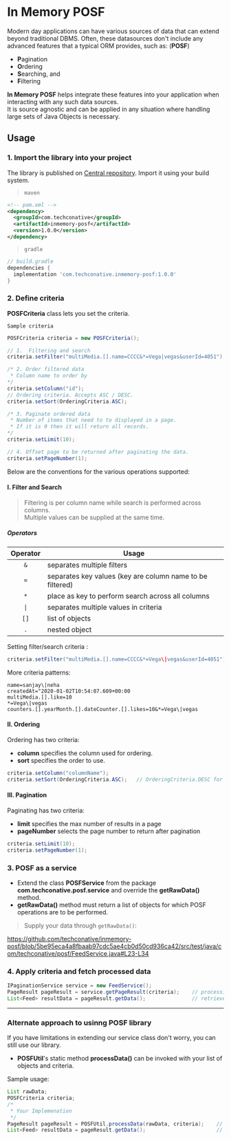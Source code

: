 # In Memory POSF

Modern day applications can have various sources of data that can extend beyond traditional DBMS. Often, these datasources don't include any advanced features that a typical ORM provides, such as: (**POSF**)
- **P**agination
- **O**rdering
- **S**earching, and 
- **F**iltering 

**In Memory POSF** helps integrate these features into your application when interacting with any such data sources.  
It is source agnostic and can be applied in any situation where handling large sets of Java Objects is necessary.

## Usage

### 1. Import the library into your project

The library is published on [Central repository](https://search.maven.org/artifact/com.techconative/inmemory-posf/1.0.0/jar). Import it using your build system.  

> `maven`

```xml
<!-- pom.xml -->
<dependency>
  <groupId>com.techconative</groupId>
  <artifactId>inmemory-posf</artifactId>
  <version>1.0.0</version>
</dependency>
```
> `gradle`

```gradle
// build.gradle
dependencies {
  implementation 'com.techconative.inmemory-posf:1.0.0'
}
```


### 2. Define criteria

**POSFCriteria** class lets you set the criteria.  

`Sample criteria`
```java
POSFCriteria criteria = new POSFCriteria();

// 1.  Filtering and search
criteria.setFilter("multiMedia.[].name=CCCC&*=Vega|vegas&userId=4051");

/* 2. Order filtered data
 * Column name to order by
*/ 
criteria.setColumn("id");
// Ordering criteria. Accepts ASC / DESC.
criteria.setSort(OrderingCriteria.ASC);

/* 3. Paginate ordered data
 * Number of items that need to to displayed in a page. 
 * If it is 0 then it will return all records.
*/  
criteria.setLimit(10);

// 4. Offset page to be returned after paginating the data.
criteria.setPageNumber(1);
```


Below are the conventions for the various operations supported:

#### I. Filter and Search

> Filtering is per column name while search is performed across columns.  
> Multiple values can be supplied at the same time.

##### Operators

| Operator  | Usage     |
|:--:       | --        |
| `&`       | separates multiple filters    |
| `=`       | separates key values (key are column name to be filtered)  |
| `*`       | place as key to perform search across all columns     |
| `\|`       | separates multiple values in criteria     |
| `[]`      | list of objects |
| `.`       | nested object   |


Setting filter/search criteria :
```java
criteria.setFilter("multiMedia.[].name=CCCC&*=Vega\|vegas&userId=4051");
```

More criteria patterns:
```cucumber
name=sanjay\|neha  
createdAt="2020-01-02T10:54:07.609+00:00  
multiMedia.[].like=10  
*=Vega\|vegas  
counters.[].yearMonth.[].dateCounter.[].likes=10&*=Vega\|vegas  
```

#### II. Ordering

Ordering has two criteria:
- **column** specifies the column used for ordering.
- **sort** specifies the order to use.

```java
criteria.setColumn("columnName");   
criteria.setSort(OrderingCriteria.ASC);   // OrderingCriteria.DESC for descending
```


#### III. Pagination

Paginating has two criteria:
- **limit** specifies the max number of results in a page
- **pageNumber** selects the page number to return after pagination

```java
criteria.setLimit(10);
criteria.setPageNumber(1);
``` 


### 3. POSF as a service

- Extend the class **POSFService** from the package **com.techconative.posf.service** and override the **getRawData()**  method. 
- **getRawData()** method must return a list of objects for which POSF operations are to be performed. 

> Supply your data through `getRawData()`:

https://github.com/techconative/inmemory-posf/blob/5be95eca4a8fbaab97cdc5ae4cb0d50cd936ca42/src/test/java/com/techconative/posf/FeedService.java#L23-L34


### 4. Apply criteria and fetch processed data

```java
IPaginationService service = new FeedService();
PageResult pageResult = service.getPageResult(criteria);    // processing data with defined criteria
List<Feed> resultData = pageResult.getData();               // retrieve processed data
```

---
### Alternate approach to usinng POSF library

If you have limitations in extending our service class don't worry, you can still use our library. 

- **POSFUtil**'s static method **processData()** can be invoked with your list of objects and criteria.

Sample usage:

```java
List rawData;
POSFCriteria criteria;
/*
 * Your Implemenation
 */
PageResult pageResult = POSFUtil.processData(rawData, criteria);    // processing data with defined criteria
List<Feed> resultData = pageResult.getData();                       // retrieve processed data
```